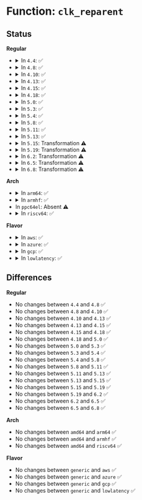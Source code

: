 # Function: <code>clk_reparent</code>

## Status
<b>Regular</b>
<ul>
<li>
<details>
<summary>In <code>4.4</code>: ✅</summary>

```c
void clk_reparent(struct clk_core *core, struct clk_core *new_parent);
```

**Collision:** Unique Static

**Inline:** No

**Transformation:** False

**Instances:**

```
In drivers/clk/clk.c (ffffffff816e45f0)
Location: drivers/clk/clk.c:1111
Inline: False
Direct callers:
  - drivers/clk/clk.c:clk_core_reparent
  - drivers/clk/clk.c:__clk_set_parent_before
  - drivers/clk/clk.c:clk_core_set_parent
```
**Symbols:**

```
ffffffff816e45f0-ffffffff816e46ed: clk_reparent (STB_LOCAL)
```
</details>
</li>
<li>
<details>
<summary>In <code>4.8</code>: ✅</summary>

```c
void clk_reparent(struct clk_core *core, struct clk_core *new_parent);
```

**Collision:** Unique Static

**Inline:** No

**Transformation:** False

**Instances:**

```
In drivers/clk/clk.c (ffffffff817489a0)
Location: drivers/clk/clk.c:1142
Inline: False
Direct callers:
  - drivers/clk/clk.c:clk_register
  - drivers/clk/clk.c:clk_core_set_parent
  - drivers/clk/clk.c:clk_hw_reparent
  - drivers/clk/clk.c:__clk_set_parent_before
```
**Symbols:**

```
ffffffff817489a0-ffffffff81748a93: clk_reparent (STB_LOCAL)
```
</details>
</li>
<li>
<details>
<summary>In <code>4.10</code>: ✅</summary>

```c
void clk_reparent(struct clk_core *core, struct clk_core *new_parent);
```

**Collision:** Unique Static

**Inline:** No

**Transformation:** False

**Instances:**

```
In drivers/clk/clk.c (ffffffff81531220)
Location: drivers/clk/clk.c:1142
Inline: False
Direct callers:
  - drivers/clk/clk.c:clk_core_set_parent
  - drivers/clk/clk.c:clk_hw_reparent
  - drivers/clk/clk.c:__clk_set_parent_before
```
**Symbols:**

```
ffffffff81531220-ffffffff81531313: clk_reparent (STB_LOCAL)
```
</details>
</li>
<li>
<details>
<summary>In <code>4.13</code>: ✅</summary>

```c
void clk_reparent(struct clk_core *core, struct clk_core *new_parent);
```

**Collision:** Unique Static

**Inline:** No

**Transformation:** False

**Instances:**

```
In drivers/clk/clk.c (ffffffff81544700)
Location: drivers/clk/clk.c:1144
Inline: False
Direct callers:
  - drivers/clk/clk.c:clk_hw_reparent
  - drivers/clk/clk.c:__clk_set_parent_before
```
**Symbols:**

```
ffffffff81544700-ffffffff815447fa: clk_reparent (STB_LOCAL)
```
</details>
</li>
<li>
<details>
<summary>In <code>4.15</code>: ✅</summary>

```c
void clk_reparent(struct clk_core *core, struct clk_core *new_parent);
```

**Collision:** Unique Static

**Inline:** No

**Transformation:** False

**Instances:**

```
In drivers/clk/clk.c (ffffffff815a77f0)
Location: drivers/clk/clk.c:1221
Inline: False
Direct callers:
  - drivers/clk/clk.c:clk_hw_reparent
  - drivers/clk/clk.c:__clk_set_parent_before
```
**Symbols:**

```
ffffffff815a77f0-ffffffff815a78ea: clk_reparent (STB_LOCAL)
```
</details>
</li>
<li>
<details>
<summary>In <code>4.18</code>: ✅</summary>

```c
void clk_reparent(struct clk_core *core, struct clk_core *new_parent);
```

**Collision:** Unique Static

**Inline:** No

**Transformation:** False

**Instances:**

```
In drivers/clk/clk.c (ffffffff815df3f0)
Location: drivers/clk/clk.c:1430
Inline: False
Direct callers:
  - drivers/clk/clk.c:clk_hw_reparent
  - drivers/clk/clk.c:__clk_set_parent_before
```
**Symbols:**

```
ffffffff815df3f0-ffffffff815df4ea: clk_reparent (STB_LOCAL)
```
</details>
</li>
<li>
<details>
<summary>In <code>5.0</code>: ✅</summary>

```c
void clk_reparent(struct clk_core *core, struct clk_core *new_parent);
```

**Collision:** Unique Static

**Inline:** No

**Transformation:** False

**Instances:**

```
In drivers/clk/clk.c (ffffffff815f8eb0)
Location: drivers/clk/clk.c:1546
Inline: False
Direct callers:
  - drivers/clk/clk.c:clk_hw_reparent
  - drivers/clk/clk.c:__clk_set_parent_before
```
**Symbols:**

```
ffffffff815f8eb0-ffffffff815f8faa: clk_reparent (STB_LOCAL)
```
</details>
</li>
<li>
<details>
<summary>In <code>5.3</code>: ✅</summary>

```c
void clk_reparent(struct clk_core *core, struct clk_core *new_parent);
```

**Collision:** Unique Static

**Inline:** No

**Transformation:** False

**Instances:**

```
In drivers/clk/clk.c (ffffffff8162b060)
Location: drivers/clk/clk.c:1682
Inline: False
Direct callers:
  - drivers/clk/clk.c:clk_hw_reparent
  - drivers/clk/clk.c:__clk_set_parent_before
```
**Symbols:**

```
ffffffff8162b060-ffffffff8162b158: clk_reparent (STB_LOCAL)
```
</details>
</li>
<li>
<details>
<summary>In <code>5.4</code>: ✅</summary>

```c
void clk_reparent(struct clk_core *core, struct clk_core *new_parent);
```

**Collision:** Unique Static

**Inline:** No

**Transformation:** False

**Instances:**

```
In drivers/clk/clk.c (ffffffff8164cb10)
Location: drivers/clk/clk.c:1690
Inline: False
Direct callers:
  - drivers/clk/clk.c:clk_hw_reparent
  - drivers/clk/clk.c:__clk_set_parent_before
```
**Symbols:**

```
ffffffff8164cb10-ffffffff8164cc08: clk_reparent (STB_LOCAL)
```
</details>
</li>
<li>
<details>
<summary>In <code>5.8</code>: ✅</summary>

```c
void clk_reparent(struct clk_core *core, struct clk_core *new_parent);
```

**Collision:** Unique Static

**Inline:** No

**Transformation:** False

**Instances:**

```
In drivers/clk/clk.c (ffffffff816fef30)
Location: drivers/clk/clk.c:1711
Inline: False
Direct callers:
  - drivers/clk/clk.c:clk_hw_reparent
  - drivers/clk/clk.c:__clk_set_parent_before
```
**Symbols:**

```
ffffffff816fef30-ffffffff816ff028: clk_reparent (STB_LOCAL)
```
</details>
</li>
<li>
<details>
<summary>In <code>5.11</code>: ✅</summary>

```c
void clk_reparent(struct clk_core *core, struct clk_core *new_parent);
```

**Collision:** Unique Static

**Inline:** No

**Transformation:** False

**Instances:**

```
In drivers/clk/clk.c (ffffffff8171bfd0)
Location: drivers/clk/clk.c:1720
Inline: False
Direct callers:
  - drivers/clk/clk.c:clk_hw_reparent
  - drivers/clk/clk.c:__clk_set_parent_before
```
**Symbols:**

```
ffffffff8171bfd0-ffffffff8171c0c8: clk_reparent (STB_LOCAL)
```
</details>
</li>
<li>
<details>
<summary>In <code>5.13</code>: ✅</summary>

```c
void clk_reparent(struct clk_core *core, struct clk_core *new_parent);
```

**Collision:** Unique Static

**Inline:** No

**Transformation:** False

**Instances:**

```
In drivers/clk/clk.c (ffffffff816fd8b0)
Location: drivers/clk/clk.c:1741
Inline: False
Direct callers:
  - drivers/clk/clk.c:clk_hw_reparent
  - drivers/clk/clk.c:__clk_set_parent_before
```
**Symbols:**

```
ffffffff816fd8b0-ffffffff816fd9fe: clk_reparent (STB_LOCAL)
```
</details>
</li>
<li>
<details>
<summary>In <code>5.15</code>: Transformation ⚠️</summary>

```c
void clk_reparent(struct clk_core *core, struct clk_core *new_parent);
```

**Collision:** Unique Static

**Inline:** No

**Transformation:** True

**Instances:**

```
In drivers/clk/clk.c (0)
Location: drivers/clk/clk.c:1741
Inline: False
Direct callers:
  - drivers/clk/clk.c:clk_hw_reparent
  - drivers/clk/clk.c:__clk_set_parent_before
```
**Symbols:**

```
ffffffff817772d0-ffffffff8177743a: clk_reparent (STB_LOCAL)
ffffffff81cf3128-ffffffff81cf3158: clk_reparent.cold (STB_LOCAL)
```
</details>
</li>
<li>
<details>
<summary>In <code>5.19</code>: Transformation ⚠️</summary>

```c
void clk_reparent(struct clk_core *core, struct clk_core *new_parent);
```

**Collision:** Unique Static

**Inline:** No

**Transformation:** True

**Instances:**

```
In drivers/clk/clk.c (0)
Location: drivers/clk/clk.c:1755
Inline: False
Direct callers:
  - drivers/clk/clk.c:clk_hw_reparent
  - drivers/clk/clk.c:__clk_set_parent_before
```
**Symbols:**

```
ffffffff818adc40-ffffffff818addb4: clk_reparent (STB_LOCAL)
ffffffff81ebb274-ffffffff81ebb2a4: clk_reparent.cold (STB_LOCAL)
```
</details>
</li>
<li>
<details>
<summary>In <code>6.2</code>: Transformation ⚠️</summary>

```c
void clk_reparent(struct clk_core *core, struct clk_core *new_parent);
```

**Collision:** Unique Static

**Inline:** No

**Transformation:** True

**Instances:**

```
In drivers/clk/clk.c (0)
Location: drivers/clk/clk.c:1935
Inline: False
Direct callers:
  - drivers/clk/clk.c:clk_hw_reparent
  - drivers/clk/clk.c:__clk_set_parent_before
```
**Symbols:**

```
ffffffff819f94a0-ffffffff819f9614: clk_reparent (STB_LOCAL)
ffffffff82092d71-ffffffff82092da1: clk_reparent.cold (STB_LOCAL)
```
</details>
</li>
<li>
<details>
<summary>In <code>6.5</code>: Transformation ⚠️</summary>

```c
void clk_reparent(struct clk_core *core, struct clk_core *new_parent);
```

**Collision:** Unique Static

**Inline:** No

**Transformation:** True

**Instances:**

```
In drivers/clk/clk.c (0)
Location: drivers/clk/clk.c:1980
Inline: False
Direct callers:
  - drivers/clk/clk.c:clk_hw_reparent
  - drivers/clk/clk.c:__clk_set_parent_before
```
**Symbols:**

```
ffffffff81a41d10-ffffffff81a41e89: clk_reparent (STB_LOCAL)
ffffffff82113ac5-ffffffff82113af5: clk_reparent.cold (STB_LOCAL)
```
</details>
</li>
<li>
<details>
<summary>In <code>6.8</code>: Transformation ⚠️</summary>

```c
void clk_reparent(struct clk_core *core, struct clk_core *new_parent);
```

**Collision:** Unique Static

**Inline:** No

**Transformation:** True

**Instances:**

```
In drivers/clk/clk.c (0)
Location: drivers/clk/clk.c:1980
Inline: False
Direct callers:
  - drivers/clk/clk.c:clk_hw_reparent
  - drivers/clk/clk.c:__clk_set_parent_before
```
**Symbols:**

```
ffffffff81a8d720-ffffffff81a8d899: clk_reparent (STB_LOCAL)
ffffffff821f1438-ffffffff821f1468: clk_reparent.cold (STB_LOCAL)
```
</details>
</li>
</ul>
<b>Arch</b>
<ul>
<li>
<details>
<summary>In <code>arm64</code>: ✅</summary>

```c
void clk_reparent(struct clk_core *core, struct clk_core *new_parent);
```

**Collision:** Unique Static

**Inline:** No

**Transformation:** False

**Instances:**

```
In drivers/clk/clk.c (ffff8000107bcc80)
Location: drivers/clk/clk.c:1690
Inline: False
Direct callers:
  - drivers/clk/clk.c:clk_hw_reparent
  - drivers/clk/clk.c:__clk_set_parent_before
```
**Symbols:**

```
ffff8000107bcc80-ffff8000107bcd78: clk_reparent (STB_LOCAL)
```
</details>
</li>
<li>
<details>
<summary>In <code>armhf</code>: ✅</summary>

```c
void clk_reparent(struct clk_core *core, struct clk_core *new_parent);
```

**Collision:** Unique Static

**Inline:** No

**Transformation:** False

**Instances:**

```
In drivers/clk/clk.c (c08e77b8)
Location: drivers/clk/clk.c:1690
Inline: False
Direct callers:
  - drivers/clk/clk.c:clk_hw_reparent
  - drivers/clk/clk.c:__clk_set_parent_before
```
**Symbols:**

```
c08e77b8-c08e788c: clk_reparent (STB_LOCAL)
```
</details>
</li>
<li>
In <code>ppc64el</code>: Absent ⚠️
</li>
<li>
<details>
<summary>In <code>riscv64</code>: ✅</summary>

```c
void clk_reparent(struct clk_core *core, struct clk_core *new_parent);
```

**Collision:** Unique Static

**Inline:** No

**Transformation:** False

**Instances:**

```
In drivers/clk/clk.c (ffffffe00050c024)
Location: drivers/clk/clk.c:1690
Inline: False
Direct callers:
  - drivers/clk/clk.c:clk_hw_reparent
  - drivers/clk/clk.c:__clk_set_parent_before
```
**Symbols:**

```
ffffffe00050c024-ffffffe00050c0e8: clk_reparent (STB_LOCAL)
```
</details>
</li>
</ul>
<b>Flavor</b>
<ul>
<li>
<details>
<summary>In <code>aws</code>: ✅</summary>

```c
void clk_reparent(struct clk_core *core, struct clk_core *new_parent);
```

**Collision:** Unique Static

**Inline:** No

**Transformation:** False

**Instances:**

```
In drivers/clk/clk.c (ffffffff81612b70)
Location: drivers/clk/clk.c:1690
Inline: False
Direct callers:
  - drivers/clk/clk.c:clk_hw_reparent
  - drivers/clk/clk.c:__clk_set_parent_before
```
**Symbols:**

```
ffffffff81612b70-ffffffff81612c68: clk_reparent (STB_LOCAL)
```
</details>
</li>
<li>
<details>
<summary>In <code>azure</code>: ✅</summary>

```c
void clk_reparent(struct clk_core *core, struct clk_core *new_parent);
```

**Collision:** Unique Static

**Inline:** No

**Transformation:** False

**Instances:**

```
In drivers/clk/clk.c (ffffffff816070c0)
Location: drivers/clk/clk.c:1690
Inline: False
Direct callers:
  - drivers/clk/clk.c:clk_hw_reparent
  - drivers/clk/clk.c:__clk_set_parent_before
```
**Symbols:**

```
ffffffff816070c0-ffffffff816071b8: clk_reparent (STB_LOCAL)
```
</details>
</li>
<li>
<details>
<summary>In <code>gcp</code>: ✅</summary>

```c
void clk_reparent(struct clk_core *core, struct clk_core *new_parent);
```

**Collision:** Unique Static

**Inline:** No

**Transformation:** False

**Instances:**

```
In drivers/clk/clk.c (ffffffff81640950)
Location: drivers/clk/clk.c:1690
Inline: False
Direct callers:
  - drivers/clk/clk.c:clk_hw_reparent
  - drivers/clk/clk.c:__clk_set_parent_before
```
**Symbols:**

```
ffffffff81640950-ffffffff81640a48: clk_reparent (STB_LOCAL)
```
</details>
</li>
<li>
<details>
<summary>In <code>lowlatency</code>: ✅</summary>

```c
void clk_reparent(struct clk_core *core, struct clk_core *new_parent);
```

**Collision:** Unique Static

**Inline:** No

**Transformation:** False

**Instances:**

```
In drivers/clk/clk.c (ffffffff8165aca0)
Location: drivers/clk/clk.c:1690
Inline: False
Direct callers:
  - drivers/clk/clk.c:clk_hw_reparent
  - drivers/clk/clk.c:__clk_set_parent_before
```
**Symbols:**

```
ffffffff8165aca0-ffffffff8165ad98: clk_reparent (STB_LOCAL)
```
</details>
</li>
</ul>

## Differences
<b>Regular</b>
<ul>
<li>
No changes between <code>4.4</code> and <code>4.8</code> ✅
</li>
<li>
No changes between <code>4.8</code> and <code>4.10</code> ✅
</li>
<li>
No changes between <code>4.10</code> and <code>4.13</code> ✅
</li>
<li>
No changes between <code>4.13</code> and <code>4.15</code> ✅
</li>
<li>
No changes between <code>4.15</code> and <code>4.18</code> ✅
</li>
<li>
No changes between <code>4.18</code> and <code>5.0</code> ✅
</li>
<li>
No changes between <code>5.0</code> and <code>5.3</code> ✅
</li>
<li>
No changes between <code>5.3</code> and <code>5.4</code> ✅
</li>
<li>
No changes between <code>5.4</code> and <code>5.8</code> ✅
</li>
<li>
No changes between <code>5.8</code> and <code>5.11</code> ✅
</li>
<li>
No changes between <code>5.11</code> and <code>5.13</code> ✅
</li>
<li>
No changes between <code>5.13</code> and <code>5.15</code> ✅
</li>
<li>
No changes between <code>5.15</code> and <code>5.19</code> ✅
</li>
<li>
No changes between <code>5.19</code> and <code>6.2</code> ✅
</li>
<li>
No changes between <code>6.2</code> and <code>6.5</code> ✅
</li>
<li>
No changes between <code>6.5</code> and <code>6.8</code> ✅
</li>
</ul>
<b>Arch</b>
<ul>
<li>
No changes between <code>amd64</code> and <code>arm64</code> ✅
</li>
<li>
No changes between <code>amd64</code> and <code>armhf</code> ✅
</li>
<li>
No changes between <code>amd64</code> and <code>riscv64</code> ✅
</li>
</ul>
<b>Flavor</b>
<ul>
<li>
No changes between <code>generic</code> and <code>aws</code> ✅
</li>
<li>
No changes between <code>generic</code> and <code>azure</code> ✅
</li>
<li>
No changes between <code>generic</code> and <code>gcp</code> ✅
</li>
<li>
No changes between <code>generic</code> and <code>lowlatency</code> ✅
</li>
</ul>
